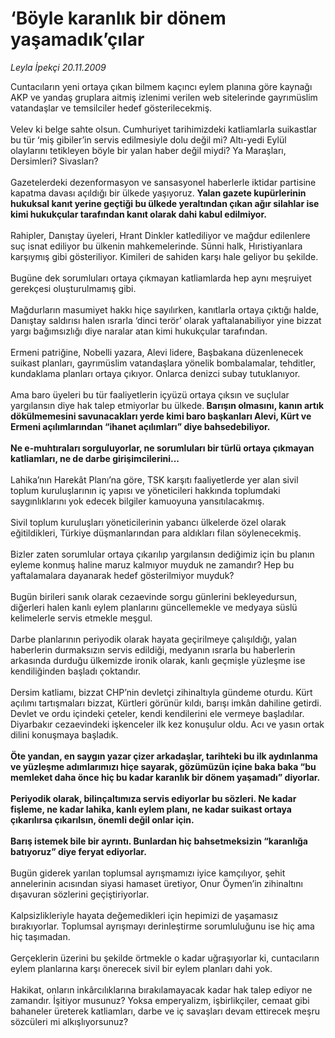 # ‘Böyle karanlık bir dönem yaşamadık’çılar

*Leyla İpekçi 20.11.2009*

<div class="taraf_structure_2col_1zq">
<div class="margen_n">



 <p>Cuntacıların yeni ortaya çıkan bilmem kaçıncı eylem planına göre kaynağı AKP ve yandaş gruplara aitmiş izlenimi verilen web sitelerinde gayrımüslim vatandaşlar ve temsilciler hedef gösterilecekmiş. <br/><br/>Velev ki belge sahte olsun. Cumhuriyet tarihimizdeki katliamlarla suikastlar bu tür ‘miş gibiler’in servis edilmesiyle dolu değil mi? Altı-yedi Eylül olaylarını tetikleyen böyle bir yalan haber değil miydi? Ya Maraşları, Dersimleri? Sivasları? <br/><br/>Gazetelerdeki dezenformasyon ve sansasyonel haberlerle iktidar partisine kapatma davası açıldığı bir ülkede yaşıyoruz. <b>Yalan gazete kupürlerinin hukuksal kanıt yerine geçtiği bu ülkede yeraltından çıkan ağır silahlar ise kimi hukukçular tarafından kanıt olarak dahi kabul edilmiyor. </b><br/><br/>Rahipler, Danıştay üyeleri, Hrant Dinkler katlediliyor ve mağdur edilenlere suç isnat ediliyor bu ülkenin mahkemelerinde. Sünni halk, Hıristiyanlara karşıymış gibi gösteriliyor. Kimileri de sahiden karşı hale geliyor bu şekilde. <br/><br/>Bugüne dek sorumluları ortaya çıkmayan katliamlarda hep aynı meşruiyet gerekçesi oluşturulmamış gibi. <br/><br/>Mağdurların masumiyet hakkı hiçe sayılırken, kanıtlarla ortaya çıktığı halde, Danıştay saldırısı halen ısrarla ‘dinci terör’ olarak yaftalanabiliyor yine bizzat yargı bağımsızlığı diye naralar atan kimi hukukçular tarafından. <br/><br/>Ermeni patriğine, Nobelli yazara, Alevi lidere, Başbakana düzenlenecek suikast planları, gayrımüslim vatandaşlara yönelik bombalamalar, tehditler, kundaklama planları ortaya çıkıyor. Onlarca denizci subay tutuklanıyor. <br/><br/>Ama baro üyeleri bu tür faaliyetlerin içyüzü ortaya çıksın ve suçlular yargılansın diye hak talep etmiyorlar bu ülkede.<b> Barışın olmasını, kanın artık dökülmemesini savunacakları yerde kimi baro başkanları Alevi, Kürt ve Ermeni açılımlarından “ihanet açılımları” diye bahsedebiliyor. <br/><br/>Ne e-muhtıraları sorguluyorlar, ne sorumluları bir türlü ortaya çıkmayan katliamları, ne de darbe girişimcilerini...</b> <br/><br/>Lahika’nın Harekât Planı’na göre, TSK karşıtı faaliyetlerde yer alan sivil toplum kuruluşlarının iç yapısı ve yöneticileri hakkında toplumdaki saygınlıklarını yok edecek bilgiler kamuoyuna yansıtılacakmış. <br/><br/>Sivil toplum kuruluşları yöneticilerinin yabancı ülkelerde özel olarak eğitildikleri, Türkiye düşmanlarından para aldıkları filan söylenecekmiş. <br/><br/>Bizler zaten sorumlular ortaya çıkarılıp yargılansın dediğimiz için bu planın eyleme konmuş haline maruz kalmıyor muyduk ne zamandır? Hep bu yaftalamalara dayanarak hedef gösterilmiyor muyduk? <br/><br/>Bugün birileri sanık olarak cezaevinde sorgu günlerini bekleyedursun, diğerleri halen kanlı eylem planlarını güncellemekle ve medyaya süslü kelimelerle servis etmekle meşgul. <br/><br/>Darbe planlarının periyodik olarak hayata geçirilmeye çalışıldığı, yalan haberlerin durmaksızın servis edildiği, medyanın ısrarla bu haberlerin arkasında durduğu ülkemizde ironik olarak, kanlı geçmişle yüzleşme ise kendiliğinden başladı çoktandır. <br/><br/>Dersim katliamı, bizzat CHP’nin devletçi zihinaltıyla gündeme oturdu. Kürt açılımı tartışmaları bizzat, Kürtleri görünür kıldı, barışı imkân dahiline getirdi. Devlet ve ordu içindeki çeteler, kendi kendilerini ele vermeye başladılar. Diyarbakır cezaevindeki işkenceler ilk kez konuşulur oldu. Acı ve yasın ortak dilini konuşmaya başladık. <b><br/><br/>Öte yandan, en saygın yazar çizer arkadaşlar, tarihteki bu ilk aydınlanma ve yüzleşme adımlarımızı hiçe sayarak, gözümüzün içine baka baka “bu memleket daha önce hiç bu kadar karanlık bir dönem yaşamadı” diyorlar. <br/><br/>Periyodik olarak, bilinçaltımıza servis ediyorlar bu sözleri. Ne kadar fişleme, ne kadar lahika, kanlı eylem planı, ne kadar suikast ortaya çıkarılırsa çıkarılsın, önemli değil onlar için. <br/><br/>Barış istemek bile bir ayrıntı. Bunlardan hiç bahsetmeksizin “karanlığa batıyoruz” diye feryat ediyorlar.</b> <br/><br/>Bugün giderek yarılan toplumsal ayrışmamızı iyice kamçılıyor, şehit annelerinin acısından siyasi hamaset üretiyor, Onur Öymen’in zihinaltını dışavuran sözlerini geçiştiriyorlar. <br/><br/>Kalpsizlikleriyle hayata değemedikleri için hepimizi de yaşamasız bırakıyorlar. Toplumsal ayrışmayı derinleştirme sorumluluğunu ise hiç ama hiç taşımadan. <br/><br/>Gerçeklerin üzerini bu şekilde örtmekle o kadar uğraşıyorlar ki, cuntacıların eylem planlarına karşı önerecek sivil bir eylem planları dahi yok. <br/><br/>Hakikat, onların inkârcılıklarına bırakılamayacak kadar hak talep ediyor ne zamandır. İşitiyor musunuz? Yoksa emperyalizm, işbirlikçiler, cemaat gibi bahaneler üreterek katliamları, darbe ve iç savaşları devam ettirecek meşru sözcüleri mi alkışlıyorsunuz?</p>
<br/>
<br/>
<br/>



<br/>


<div id="taraf_not">
</div>

</div>


</div>
